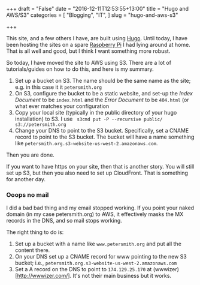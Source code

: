 +++
draft = "False"
date = "2016-12-11T12:53:55+13:00"
title = "Hugo and AWS/S3"
categories = [
  "Blogging",
  "IT",
]
slug = "hugo-and-aws-s3"

+++

This site, and a few others I have, are built
using [Hugo](https://gohugo.io/). Until today, I have been hosting the
sites on a spare [Raspberry Pi](https://www.raspberrypi.org/) I had
lying around at home. That is all well and good, but I think I want
something more robust.

So today, I have moved the site to AWS using S3. There are a lot of
tutorials/guides on how to do this, and here is my summary.

1. Set up a bucket on S3. The name should be the same name as the
   site; e.g. in this case it it `petersmith.org`
2. On S3, configure the bucket to be a static website, and set-up the
   *Index Document* to be `index.html` and the *Error Document* to be
   `404.html` (or what ever matches your configuration
3. Copy your local site (typically in the public directory of your
   hugo installation) to S3. I use ` s3cmd put -P --recursive
   public/ s3://petersmith.org`
4. Change your DNS to point to the S3 bucket. Specifically, set a
   CNAME record to point to the S3 bucket. The bucket will have a name
   something like `petersmith.org.s3-website-us-west-2.amazonaws.com`.

Then you are done.

If you want to have https on your site, then that is another story.
You will still set up S3, but then you also need to set up CloudFront.
That is something for another day.


### Ooops no mail

I did a bad bad thing and my email stopped working. If you point your
naked domain (in my case petersmith.org) to AWS, it effectively masks
the MX records in the DNS, and so mail stops working.

The right thing to do is:

1. Set up a bucket with a name like `www.petersmith.org` and put all the content there.
2. On your DNS set up a CNAME record for www pointing to the new S3
   bucket; i.e., `petersmith.org.s3-website-us-west-2.amazonaws.com`
3. Set a A record on the DNS to point to `174.129.25.170` at
   (wwwizer)[http://wwwizer.com/]. It's not their main business but it
   works.


